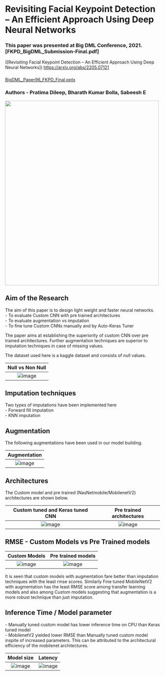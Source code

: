 # Revisiting Facial Keypoint Detection – An Efficient Approach Using Deep Neural Networks

### This paper was presented at Big DML Conference, 2021. [FKPD_BigDML_Submission-Final.pdf]
([Revisiting Facial Keypoint Detection – An Efficient Approach Using Deep Neural Networks]) https://arxiv.org/abs/2205.07121

### 

[BigDML_Paper96_FKPD_Final.pptx](https://github.com/sabeesh90/Imputation_vs_Augmentation_Facial_Key_Point_Detection/files/7914956/BigDML_Paper96_FKPD_Final.pptx)

### Authors - Pratima Dileep, Bharath Kumar Bolla, Sabeesh E

<img src="https://user-images.githubusercontent.com/48343095/147588912-2c0ca3da-e72e-4120-ab60-9f48bdd9a02c.png"  width="500"  height = "600"/>

<h2> Aim of the Research </h2>
The aim of this paper is to design light weight and faster neural networks. <br>
  - To evaluate Custom CNN with pre trained architectures <br>
  - To evaluate augmentation vs imputation <br>
  - To fine tune Custom CNNs manually and by Auto-Keras Tuner <br>

The paper aims at establishing the superiority of custom CNN over pre trained architectures. Further augmentation techniques are superior to imputation techniques in case of missing values. <br>

The dataset used here is a kaggle dataset and consists of null values. <br>

Null vs Non Null|
:---------------:|
![image](https://user-images.githubusercontent.com/48343095/147589455-c43bf036-ff62-42c6-aab7-3847a48951fd.png)|

<h2> Imputation techniques </h2>
Two types of imputations have been implemented here <br>
- Forward fill imputation <br>
- KNN imputation

<h2> Augmentation </h2>
The following augmentations have been used in our model building.

Augmentation |
:---------------:|
![image](https://user-images.githubusercontent.com/48343095/147589817-f9da9364-5e3d-4a3e-b5eb-2924f887357e.png) |

<h2> Architectures </h2>
The Custom model and pre trained (NasNetmobile/MobilenetV2) architectures are shown below.

Custom tuned and Keras tuned CNN | Pre trained architectures 
:---------------:|:---------------:
![image](https://user-images.githubusercontent.com/48343095/147590287-cbdb04a8-14b5-41fa-8b44-ca852b52f2bf.png)| ![image](https://user-images.githubusercontent.com/48343095/147590295-30c0dd00-f9dc-42c1-b8b4-e1775a27046d.png)

<h2> RMSE - Custom Models vs Pre Trained models </h2>

Custom Models | Pre trained models 
:---------------:|:---------------:
![image](https://user-images.githubusercontent.com/48343095/147590594-832ed776-de3d-4cb6-9c1b-5c10e1474368.png) | ![image](https://user-images.githubusercontent.com/48343095/147590612-21e0046c-b3b8-4229-91d9-20acbc40714d.png)

It is seen that custom models with augmentation fare better than imputation techniques with the least rmse scores. Similarly Fine tuned MobileNetV2 with augmentation has the least RMSE score among transfer learning models and also among Custom models suggesting that augmentation is a more robust technique than just imputation.


<h2> Inference Time / Model parameter</h2>
- Manually tuned custom model has lower inference time on CPU than Keras tuned model <br>
- MobilenetV2 yielded lower RMSE than Manually tuned custom model inspite of increased parameters. This can be attributed to the architectural efficiency of the mobilenet architectures.

Model size|Latency 
:---------------:|:---------------:
![image](https://user-images.githubusercontent.com/48343095/147591158-1deebb28-3cea-464e-b24d-06bc2cfc300f.png) | ![image](https://user-images.githubusercontent.com/48343095/147591144-faa0e66b-cbb4-472c-aa0b-e0bdc241c3bd.png)

